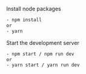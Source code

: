  Install node packages
   ```bash
   - npm install
   or
   - yarn
   ```
 Start the development server
   ```bash
   - npm start / npm run dev
   or
   - yarn start / yarn run dev
   ```
